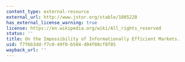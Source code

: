 ```yaml
---
content_type: external-resource
external_url: http://www.jstor.org/stable/1805228
has_external_license_warning: true
license: https://en.wikipedia.org/wiki/All_rights_reserved
status: ''
title: On the Impossibility of Informationally Efficient Markets.
uid: f7f6b3dd-f7c0-49f0-b584-d04f08cf8f85
wayback_url: ''
---
```

